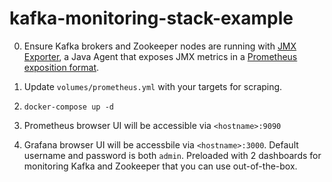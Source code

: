 # kafka-monitoring-stack-example

0. Ensure Kafka brokers and Zookeeper nodes are running with [JMX Exporter](https://github.com/prometheus/jmx_exporter), a Java Agent that exposes JMX metrics in a [Prometheus exposition format](https://github.com/prometheus/docs/blob/master/content/docs/instrumenting/exposition_formats.md#text-format-example).

1. Update `volumes/prometheus.yml` with your targets for scraping.

2. `docker-compose up -d`

3. Prometheus browser UI will be accessible via `<hostname>:9090`

4. Grafana browser UI will be accessbile via `<hostname>:3000`. 
Default username and password is both `admin`.
Preloaded with 2 dashboards for monitoring Kafka and Zookeeper that you can use out-of-the-box.
